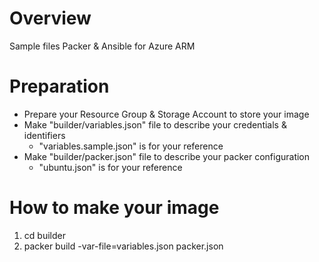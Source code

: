 # Overview
Sample files Packer & Ansible for Azure ARM

# Preparation
* Prepare your Resource Group & Storage Account to store your image
* Make "builder/variables.json" file to describe your credentials & identifiers
    * "variables.sample.json" is for your reference
* Make "builder/packer.json" file to describe your packer configuration
    * "ubuntu.json" is for your reference

# How to make your image
1. cd builder
2. packer build -var-file=variables.json packer.json
